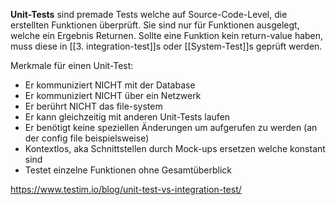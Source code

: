 **Unit-Tests** sind premade Tests welche auf Source-Code-Level, die erstellten Funktionen überprüft. Sie sind nur für Funktionen ausgelegt, welche ein Ergebnis Returnen. Sollte eine Funktion kein return-value haben, muss diese in [[3. integration-test]]s oder [[System-Test]]s geprüft werden.

Merkmale für einen Unit-Test:

-   Er kommuniziert NICHT mit der Database
-   Er kommuniziert NICHT über ein Netzwerk
-   Er berührt NICHT das file-system
-   Er kann gleichzeitig mit anderen Unit-Tests laufen
-   Er benötigt keine speziellen Änderungen um aufgerufen zu werden (an der config file beispielsweise)
- Kontextlos, aka Schnittstellen durch Mock-ups ersetzen welche konstant sind
- Testet einzelne Funktionen ohne Gesamtüberblick

https://www.testim.io/blog/unit-test-vs-integration-test/